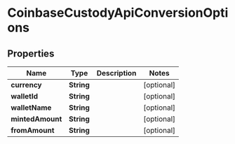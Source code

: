 
# CoinbaseCustodyApiConversionOptions

## Properties
Name | Type | Description | Notes
------------ | ------------- | ------------- | -------------
**currency** | **String** |  |  [optional]
**walletId** | **String** |  |  [optional]
**walletName** | **String** |  |  [optional]
**mintedAmount** | **String** |  |  [optional]
**fromAmount** | **String** |  |  [optional]



